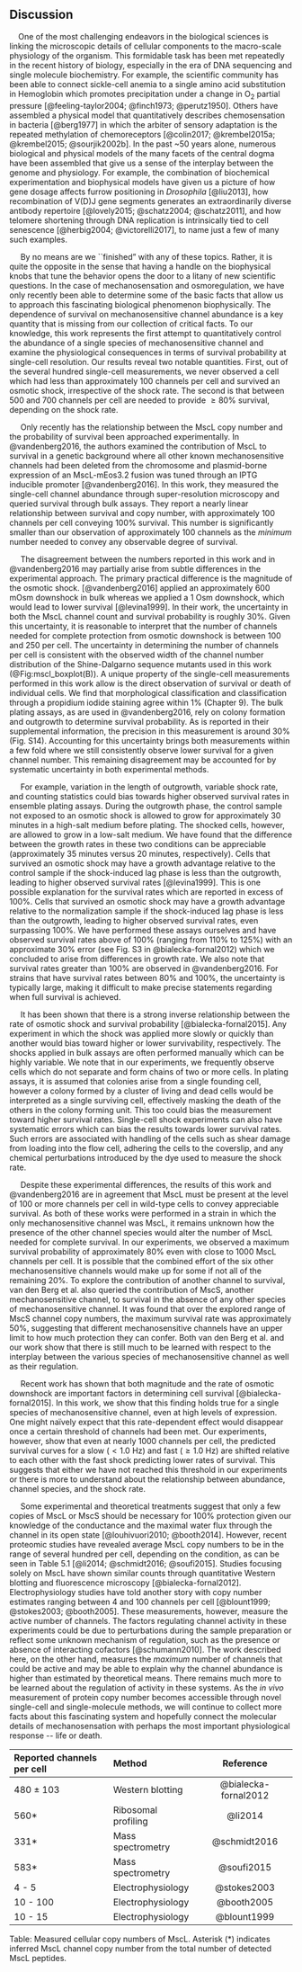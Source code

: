 
## Discussion

&nbsp;&nbsp;&nbsp;&nbsp;One of the most challenging endeavors in the
biological sciences is linking the microscopic details of cellular components
to the macro-scale physiology of the organism. This formidable task has been
met repeatedly in the recent history of biology, especially in the era of DNA
sequencing and single molecule biochemistry. For example, the scientific
community has been able to connect sickle-cell anemia to a single amino acid
substitution in Hemoglobin which promotes precipitation under a change in
O$_2$ partial pressure [@feeling-taylor2004; @finch1973; @perutz1950]. Others
have assembled a physical model that quantitatively describes chemosensation
in bacteria [@berg1977] in which the arbiter of sensory adaptation is the
repeated methylation of chemoreceptors [@colin2017; @krembel2015a;
@krembel2015; @sourjik2002b]. In the past ~50 years alone, numerous biological
and physical models of the many facets of the central dogma have been
assembled that give us a sense of the interplay between the genome and
physiology. For example, the combination of biochemical experimentation and
biophysical models have given us a picture of how gene dosage affects furrow
positioning in *Drosophila* [@liu2013], how recombination of V(D)J gene
segments generates an extraordinarily diverse antibody repertoire
[@lovely2015; @schatz2004; @schatz2011], and how telomere shortening through
DNA replication is intrinsically tied to cell senescence [@herbig2004;
@victorelli2017], to name just a few of many such examples.

&nbsp;&nbsp;&nbsp;&nbsp; By no means are we ``finished” with any of these
topics. Rather, it is quite the opposite in the sense that having a handle on
the biophysical knobs that tune the behavior opens the door to a litany of
new scientific questions. In the case of mechanosensation and osmoregulation,
we have only recently been able to determine some of the basic facts that
allow us to approach this fascinating biological phenomenon biophysically.
The dependence of survival on mechanosensitive channel abundance is a key
quantity that is missing from our collection of critical facts. To our
knowledge, this work represents the first attempt to quantitatively control
the abundance of a single species of mechanosensitive channel and examine the
physiological consequences in terms of survival probability at single-cell
resolution. Our results reveal two notable quantities. First, out of the
several hundred single-cell measurements, we never observed a cell which had
less than approximately 100 channels per cell and survived an osmotic shock,
irrespective of the shock rate. The second is that between 500 and 700
channels per cell are needed to provide $\geq 80\%$ survival, depending on
the shock rate.

&nbsp;&nbsp;&nbsp;&nbsp;&nbsp;Only recently has the relationship between the MscL
copy number and the probability of survival been approached experimentally.
In @vandenberg2016, the authors examined the contribution of MscL
to survival in a genetic background where all other known mechanosensitive
channels had been deleted from the chromosome and plasmid-borne expression of
an MscL-mEos3.2 fusion was tuned through an IPTG inducible promoter
[@vandenberg2016]. In this work, they measured the single-cell channel
abundance through super-resolution microscopy and queried survival through
bulk assays. They report a nearly linear relationship between survival and
copy number, with approximately 100 channels per cell conveying 100%
survival. This number is significantly smaller than our observation of
approximately 100 channels as the *minimum* number needed to convey any
observable degree of survival.


&nbsp;&nbsp;&nbsp;&nbsp;&nbsp;The disagreement between the numbers reported in this work and in @vandenberg2016 may partially arise from subtle differences in the experimental
approach. The primary practical difference is the magnitude of the osmotic
shock. [@vandenberg2016] applied an approximately 600 mOsm downshock in
bulk whereas we applied a 1 Osm downshock, which would lead to lower survival
[@levina1999]. In their work, the uncertainty in both the MscL channel count
and survival probability is roughly 30%. Given this uncertainty,
it is reasonable to interpret that the number of channels needed for complete
protection from osmotic downshock is between 100 and 250 per cell. The
uncertainty in determining the number of channels per cell is consistent with
the observed width of the channel number distribution of the Shine-Dalgarno
sequence mutants used in this work (@Fig:mscl_boxplot(B)). A unique
property of the single-cell measurements performed in this work allow is the
direct observation of survival or death of individual cells. We find that
morphological classification and classification through a propidium iodide
staining agree within 1% (Chapter 9). The bulk plating assays, as are used
in @vandenberg2016, rely on colony formation and outgrowth to determine
survival probability. As is reported in their supplemental information, the
precision in this measurement is around 30% (Fig. S14). Accounting for this
uncertainty brings both measurements within a few fold where we still
consistently observe lower survival for a given channel number. This
remaining disagreement may be accounted for by systematic uncertainty in both
experimental methods.

&nbsp;&nbsp;&nbsp;&nbsp;&nbsp;For example, variation in the length of
outgrowth, variable shock rate, and counting statistics could bias towards
higher observed survival rates in ensemble plating assays. During the
outgrowth phase, the control sample not exposed to an osmotic shock is
allowed to grow for approximately 30 minutes in a high-salt medium before
plating. The shocked cells, however, are allowed to grow in a low-salt
medium. We have found that the difference between the growth rates in these
two conditions can be appreciable (approximately 35 minutes versus 20
minutes, respectively). Cells that survived an osmotic shock may have a
growth advantage relative to the control sample if the shock-induced lag
phase is less than the outgrowth, leading to higher observed survival rates
[@levina1999]. This is one possible explanation for the survival rates which
are reported in excess of 100%. Cells that survived an osmotic shock may have
a growth advantage relative to the normalization sample if the shock-induced
lag phase is less than the outgrowth, leading to higher observed survival
rates, even surpassing 100%. We have performed these assays ourselves and
have observed survival rates above of 100% (ranging from 110% to 125%) with
an approximate 30% error (see Fig. S3 in @bialecka-fornal2012) which we
concluded to arise from differences in growth rate. We also note that
survival rates greater than 100% are observed in @vandenberg2016. For strains
that have survival rates between 80% and 100%, the uncertainty is typically
large, making it difficult to make precise statements regarding when full
survival is achieved. 

&nbsp;&nbsp;&nbsp;&nbsp;&nbsp;It has been shown that there is a strong
inverse relationship between the rate of osmotic shock and survival
probability [@bialecka-fornal2015]. Any experiment in which the shock was
applied more slowly or quickly than another would bias toward higher or lower
survivability, respectively. The shocks applied in bulk assays are often
performed manually which can be highly variable. We note that in our
experiments, we frequently observe cells which do not separate and form
chains of two or more cells. In plating assays, it is
assumed that colonies arise from a single founding cell, however a colony
formed by a cluster of living and dead cells would be interpreted as a single
surviving cell, effectively masking the death of the others in the colony
forming unit. This too could bias the measurement toward higher survival
rates. Single-cell shock experiments can also have systematic errors which
can bias the results towards lower survival rates. Such errors are associated
with handling of the cells such as shear damage from loading into the flow
cell, adhering the cells to the coverslip, and any chemical perturbations
introduced by the dye used to measure the shock rate.

&nbsp;&nbsp;&nbsp;&nbsp;&nbsp;Despite these experimental differences, the
results of this work and @vandenberg2016 are in agreement that MscL must be
present at the level of 100
or more channels per cell in wild-type cells to convey appreciable survival.
As both of these works were performed in a strain in which the only
mechanosensitive channel was MscL, it remains unknown how the presence of the
other channel species would alter the number of MscL needed for complete
survival. In our experiments, we observed a maximum survival probability of
approximately 80\% even with close to 1000 MscL channels per cell. It is
possible that the combined effort of the six other mechanosensitive channels
would make up for some if not all of the remaining 20\%. To explore the
contribution of another channel to survival, van den Berg et al. also queried
the contribution of MscS, another mechanosensitive channel, to survival in
the absence of any other species of mechanosensitive channel. It was found
that over the explored range of MscS channel copy numbers, the maximum
survival rate was approximately 50\%, suggesting that different
mechanosensitive channels have an upper limit to how much protection they can
confer. Both van den Berg et al. and our work show that there is still much
to be learned with respect to the interplay between the various species of
mechanosensitive channel as well as their regulation.

&nbsp;&nbsp;&nbsp;&nbsp;&nbsp;Recent work has shown that both magnitude and
the rate of osmotic downshock are important factors in determining cell
survival [@bialecka-fornal2015]. In this work, we show that this finding
holds true for a single species of mechanosensitive channel, even at high
levels of expression. One might naïvely expect that this rate-dependent
effect would disappear once a certain threshold of channels had been met. Our
experiments, however, show that even at nearly 1000 channels per cell, the
predicted survival curves for a slow ($< 1.0$ Hz) and fast ($\geq 1.0$ Hz)
are shifted relative to each other with the fast shock predicting lower rates
of survival. This suggests that either we have not reached this threshold in our
experiments or there is more to understand about the relationship between
abundance, channel species, and the shock rate.

&nbsp;&nbsp;&nbsp;&nbsp;&nbsp;Some experimental and theoretical treatments
suggest that only a few copies of MscL or MscS should be necessary for 100%
protection given our knowledge of the conductance and the maximal water flux
through the channel in its open state [@louhivuori2010; @booth2014]. However,
recent proteomic studies have revealed average MscL copy numbers to be in the
range of several hundred per cell, depending on the condition, as can be seen
in Table 5.1 [@li2014; @schmidt2016; @soufi2015]. Studies focusing solely on
MscL have shown similar counts through quantitative Western blotting and
fluorescence microscopy [@bialecka-fornal2012]. Electrophysiology studies
have told another story with copy number estimates ranging between 4 and 100
channels per cell [@blount1999; @stokes2003; @booth2005]. These
measurements, however, measure the active number of channels. The factors
regulating channel activity in these experiments could be due to
perturbations during the sample preparation or reflect some unknown mechanism
of regulation, such as the presence or absence of interacting cofactors
[@schumann2010]. The work described here, on the other hand, measures the
*maximum* number of channels that could be active and may be able to explain
why the channel abundance is higher than estimated by theoretical means.
There remains much more to be learned about the regulation of activity in
these systems. As the *in vivo* measurement of protein copy number becomes
accessible through novel single-cell and single-molecule methods, we will
continue to collect more facts about this fascinating system and hopefully
connect the molecular details of mechanosensation with perhaps the most
important physiological response -- life or death.

| Reported channels per cell | Method  | Reference |
|:---|:---|:---:|
| 480 $\pm$ 103 | Western blotting   | @bialecka-fornal2012 |
|  560\* |  Ribosomal profiling  | @li2014|
| 331\* | Mass spectrometry  | @schmidt2016|
| 583\* | Mass spectrometry  | @soufi2015|
| 4 - 5 | Electrophysiology  | @stokes2003|
| 10 - 100 | Electrophysiology  | @booth2005|
|10 - 15 | Electrophysiology | @blount1999|
Table: Measured cellular copy numbers of MscL. Asterisk (\*) indicates
inferred MscL channel copy number from the total number of detected MscL
peptides.


